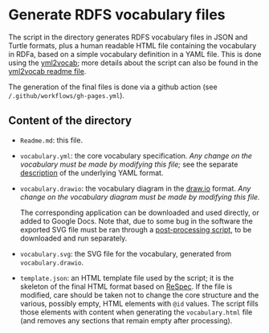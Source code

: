 # Generate RDFS vocabulary files

The script in the directory generates RDFS vocabulary files in JSON and Turtle formats, plus a human readable HTML file containing the vocabulary in RDFa, based on a simple vocabulary definition in a YAML file. This is done using the [yml2vocab](https://github.com/w3c/yml2vocab); more details about the script can also be found in the [yml2vocab readme file](https://github.com/w3c/yml2vocab).

The generation of the final files is done via a github action (see `/.github/workflows/gh-pages.yml`).

## Content of the directory

- `Readme.md`: this file.
- `vocabulary.yml`: the core vocabulary specification. _Any change on the vocabulary must be made by modifying this file;_ see the separate [description](https://github.com/w3c/yml2vocab) of the underlying YAML format.
- `vocabulary.drawio`: the vocabulary diagram in the [draw.io](https://www.drawio.com/) format. _Any change on the vocabulary diagram must be made by modifying this file._ 
  
    The corresponding application can be downloaded and used directly, or added to Google Docs. Note that, due to some bug in the software the exported SVG file must be ran through a [post-processing script](https://github.com/iherman/drawio-svg/), to be downloaded and run separately.
- `vocabulary.svg`: the SVG file for the vocabulary, generated from `vocabulary.drawio`.
- `template.json`: an HTML template file used by the script; it is the skeleton of the final HTML format based on [ReSpec](https://respec.org/docs/). If the file is modified, care should be taken not to change the core structure and the various, possibly empty, HTML elements with `@id` values. The script fills those elements with content when generating the `vocabulary.html` file (and removes any sections that remain empty after processing).

